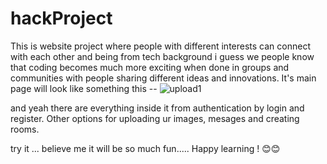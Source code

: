 
# hackProject
This is website project where people with different interests can connect with each other and 
being from tech background i guess we people know that coding becomes much more exciting when done in groups 
and communities with people sharing different ideas and innovations. 
It's main page will look like something this -- 
![upload1](https://github.com/feliz2023/hackProject/assets/123815743/bbb677a8-a9dc-4412-81d7-b1d45011ac26)

and yeah there are everything inside it from authentication by login and register. Other options for uploading ur images, mesages and creating rooms.

try it ... believe me it will be so much fun..... Happy learning ! 😊😊
